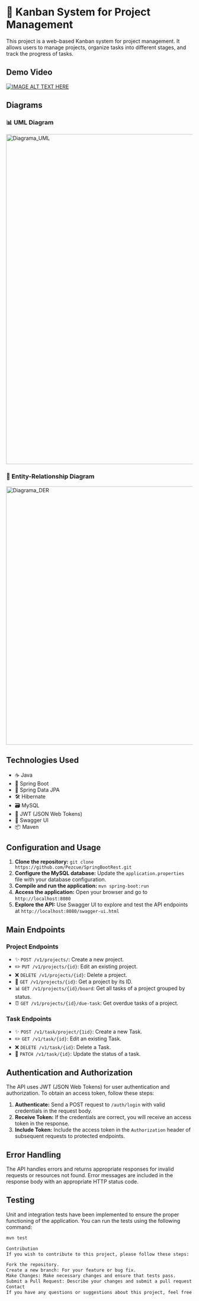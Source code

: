 # 🚀 Kanban System for Project Management

This project is a web-based Kanban system for project management. It allows users to manage projects, organize tasks into different stages, and track the progress of tasks.

## Demo Video

[![IMAGE ALT TEXT HERE](https://img.youtube.com/vi/YOUTUBE_VIDEO_ID_HERE/0.jpg)](https://www.youtube.com/watch?v=zOBW5pRutWQ)

## Diagrams

### 📊 UML Diagram
<img width="891" alt="Diagrama_UML" src="https://github.com/Pezcue/SpringBootRest/assets/88043734/c2e96e00-8215-4ea2-8da4-944893f78d58">


### 🔄 Entity-Relationship Diagram
<img width="698" alt="Diagrama_DER" src="https://github.com/Pezcue/SpringBootRest/assets/88043734/ef014a87-4bab-42f6-808c-5af79ca42587">


## Technologies Used

- ☕ Java
- 🚀 Spring Boot
- 💾 Spring Data JPA
- 🛠️ Hibernate
- 🗃️ MySQL
- 🔐 JWT (JSON Web Tokens)
- 📝 Swagger UI
- 📦 Maven

## Configuration and Usage

1. **Clone the repository:** `git clone https://github.com/Pezcue/SpringBootRest.git`
2. **Configure the MySQL database:** Update the `application.properties` file with your database configuration.
3. **Compile and run the application:** `mvn spring-boot:run`
4. **Access the application:** Open your browser and go to `http://localhost:8080`
5. **Explore the API:** Use Swagger UI to explore and test the API endpoints at `http://localhost:8080/swagger-ui.html`

## Main Endpoints

### Project Endpoints

- ✨ `POST /v1/projects/`: Create a new project.
- ✏️ `PUT /v1/projects/{id}`: Edit an existing project.
- ❌ `DELETE /v1/projects/{id}`: Delete a project.
- 📝 `GET /v1/projects/{id}`: Get a project by its ID.
- 📊 `GET /v1/projects/{id}/board`: Get all tasks of a project grouped by status.
- ⏰ `GET /v1/projects/{id}/due-task`: Get overdue tasks of a project.

### Task Endpoints
- ✨ `POST /v1/task/project/{1id}`: Create a new Task.
- ✏️ `GET /v1/task/{id}`: Edit an existing Task.
- ❌ `DELETE /v1/task/{id}`: Delete a Task.
- 🔧 `PATCH /v1/task/{id}`: Update the status of a task.

## Authentication and Authorization

The API uses JWT (JSON Web Tokens) for user authentication and authorization. To obtain an access token, follow these steps:

1. **Authenticate:** Send a POST request to `/auth/login` with valid credentials in the request body.
2. **Receive Token:** If the credentials are correct, you will receive an access token in the response.
3. **Include Token:** Include the access token in the `Authorization` header of subsequent requests to protected endpoints.

## Error Handling

The API handles errors and returns appropriate responses for invalid requests or resources not found. Error messages are included in the response body with an appropriate HTTP status code.

## Testing

Unit and integration tests have been implemented to ensure the proper functioning of the application. You can run the tests using the following command:

```bash
mvn test

Contribution
If you wish to contribute to this project, please follow these steps:

Fork the repository.
Create a new branch: For your feature or bug fix.
Make Changes: Make necessary changes and ensure that tests pass.
Submit a Pull Request: Describe your changes and submit a pull request.
Contact
If you have any questions or suggestions about this project, feel free to contact us at [insert your contact information here].
